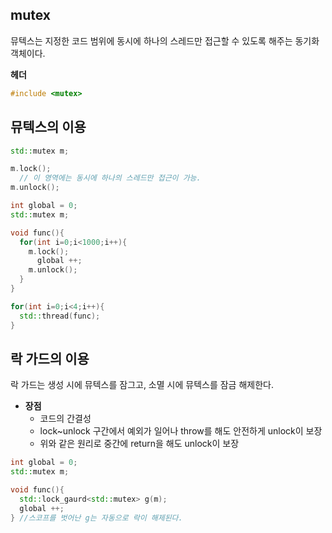 mutex
----

뮤텍스는 지정한 코드 범위에 동시에 하나의 스레드만 접근할 수 있도록 해주는 동기화 객체이다.

__헤더__
```C++
#include <mutex>
```


뮤텍스의 이용
----
```C++
std::mutex m;

m.lock();
  // 이 영역에는 동시에 하나의 스레드만 접근이 가능.
m.unlock();
```
```C++
int global = 0;
std::mutex m;

void func(){
  for(int i=0;i<1000;i++){
    m.lock();
      global ++;
    m.unlock();
  }
}

for(int i=0;i<4;i++){
  std::thread(func);
}
```


락 가드의 이용
----
락 가드는 생성 시에 뮤텍스를 잠그고, 소멸 시에 뮤텍스를 잠금 해제한다.
- __장점__
  - 코드의 간결성
  - lock~unlock 구간에서 예외가 일어나 throw를 해도 안전하게 unlock이 보장
  - 위와 같은 원리로 중간에 return을 해도 unlock이 보장

```C++
int global = 0;
std::mutex m;

void func(){
  std::lock_gaurd<std::mutex> g(m);
  global ++;
} //스코프를 벗어난 g는 자동으로 락이 해제된다.
```
